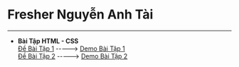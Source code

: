 # Fresher Nguyễn Anh Tài
---
- **Bài Tập HTML - CSS**  
[Đề Bài Tập 1](https://anhtairyu.github.io/html-css/png/BT1.png) -----> [Demo Bài Tập 1](https://anhtairyu.github.io/html-css/lythuyet1/)  
[Đề Bài Tập 2](https://anhtairyu.github.io/html-css/png/BT2.png) -----> [Demo Bài Tập 2](https://anhtairyu.github.io/html-css/lythuyet2/index.html)
